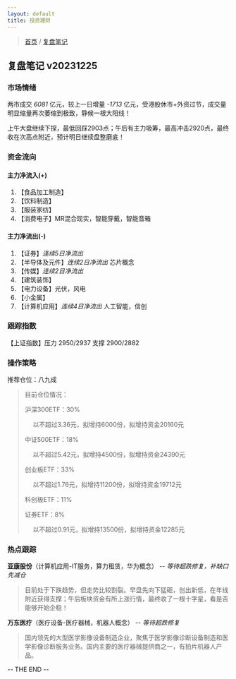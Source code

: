 ```yaml
---
layout: default
title: 投资理财
---
```


> [首页](/index.html) / [复盘笔记](/investment/replay-index.html)

## 复盘笔记 v20231225

### 市场情绪

两市成交 *6081* 亿元，较上一日增量 *-1713* 亿元，受港股休市+外资过节，成交量明显缩量再次萎缩到极致，静候一根大阳线！

上午大盘继续下探，最低回踩2903点；午后有主力吸筹，最高冲击2920点，最终收在次高点附近，预计明日继续盘整磨底！


### 资金流向

#### 主力净流入(+)

1. 【食品加工制造】
2. 【饮料制造】
3. 【服装家纺】
4. 【消费电子】MR混合现实，智能穿戴，智能音箱


#### 主力净流出(-)

1. 【证券】*连续5日净流出*
2. 【半导体及元件】*连续2日净流出* 芯片概念
3. 【传媒】*连续2日净流出*
4. 【建筑装饰】
5. 【电力设备】光伏，风电
6. 【小金属】
7. 【计算机应用】*连续4日净流出* 人工智能，信创


### 跟踪指数

【上证指数】压力 2950/2937 支撑 2900/2882


### 操作策略

推荐仓位：八九成

> 目前仓位情况：
> 
> 沪深300ETF：30%
> 
> &emsp; 以不超过3.36元，拟增持6000份，拟增持资金20160元
> 
> 中证500ETF：18%
> 
> &emsp; 以不超过5.42元，拟增持4500份，拟增持资金24390元
> 
> 创业板ETF：33%
> 
> &emsp; 以不超过1.76元，拟增持11200份，拟增持资金19712元
> 
> 科创板ETF：11%
> 
> 证券ETF：8%
> 
> &emsp; 以不超过0.91元，拟增持13500份，拟增持资金12285元


### 热点跟踪

**亚康股份**（计算机应用-IT服务，算力租赁，华为概念） -- *等待超跌修复，补缺口先减仓*
> 目前处于下跌趋势，但走势比较割裂。早盘先向下猛砸，创出新低，在年线附近获得支撑；午后板块资金有所上涨行情，最终收了一根十字星，看是否能够开始企稳！

**万东医疗**（医疗设备-医疗器械，机器人概念） -- *等待超跌修复*
> 国内领先的大型医学影像设备制造企业，聚焦于医学影像诊断设备制造和医学影像诊断服务业务。国内主要的医疗器械提供商之一，有拍片机器人产品。


-- THE END --
